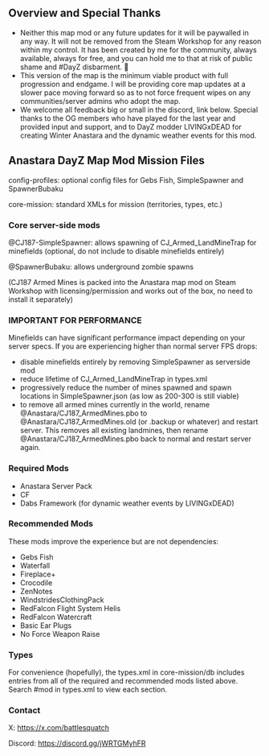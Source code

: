 ## Overview and Special Thanks
 - Neither this map mod or any future updates for it will be paywalled in any way.  It will not be removed from the Steam Workshop for any reason within my control.  It has been created by me for the community, always available, always for free, and you can hold me to that at risk of public shame and #DayZ disbarment.  🫡
 - This version of the map is the minimum viable product with full progression and endgame.  I will be providing core map updates at a slower pace moving forward so as to not force frequent wipes on any communities/server admins who adopt the map.
 - We welcome all feedback big or small in the discord, link below.  Special thanks to the OG members who have played for the last year and provided input and support, and to DayZ modder LIVINGxDEAD for creating Winter Anastara and the dynamic weather events for this mod.

## Anastara DayZ Map Mod Mission Files
config-profiles:  optional config files for Gebs Fish, SimpleSpawner and SpawnerBubaku

core-mission:  standard XMLs for mission (territories, types, etc.)

### Core server-side mods
@CJ187-SimpleSpawner: allows spawning of CJ_Armed_LandMineTrap for minefields (optional, do not include to disable minefields entirely)

@SpawnerBubaku:  allows underground zombie spawns

(CJ187 Armed Mines is packed into the Anastara map mod on Steam Workshop with licensing/permission and works out of the box, no need to install it separately)

### IMPORTANT FOR PERFORMANCE
Minefields can have significant performance impact depending on your server specs.  If you are experiencing higher than normal server FPS drops:
 - disable minefields entirely by removing SimpleSpawner as serverside mod
 - reduce lifetime of CJ_Armed_LandMineTrap in types.xml
 - progressively reduce the number of mines spawned and spawn locations in SimpleSpawner.json (as low as 200-300 is still viable)
 - to remove all armed mines currently in the world, rename @Anastara/CJ187_ArmedMines.pbo to @Anastara/CJ187_ArmedMines.old (or .backup or whatever) and restart server.  This removes all existing landmines, then rename @Anastara/CJ187_ArmedMines.pbo back to normal and restart server again.

### Required Mods
 - Anastara Server Pack
 - CF
 - Dabs Framework (for dynamic weather events by LIVINGxDEAD)

### Recommended Mods
These mods improve the experience but are not dependencies:
 - Gebs Fish
 - Waterfall
 - Fireplace+
 - Crocodile
 - ZenNotes
 - WindstridesClothingPack
 - RedFalcon Flight System Helis
 - RedFalcon Watercraft 
 - Basic Ear Plugs
 - No Force Weapon Raise

### Types
For convenience (hopefully), the types.xml in core-mission/db includes entries from all of the required and recommended mods listed above.  Search #mod in types.xml to view each section.  

### Contact
X: https://x.com/battlesquatch

Discord:  https://discord.gg/jWRTGMyhFR
